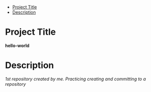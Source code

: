 - [Project Title](https://github.com/MatteoHernandez/hello-world/blob/main/README.md#hello-world)
- [Description](https://github.com/MatteoHernandez/hello-world/blob/main/README.md#description)













# Project Title
**hello-world**


# Description
*1st repository created by me. Practicing creating and committing to a repository*
